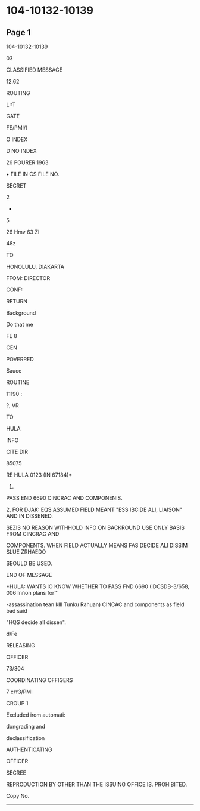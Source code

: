 # 104-10132-10139

## Page 1

104-10132-10139

03

CLASSIFIED MESSAGE

12.62

ROUTING

L::T

GATE

FE/PMI/I

O INDEX

D NO INDEX

26 POURER 1963

• FILE IN CS FILE NO.

SECRET

2

+

5

26 Hmv 63 ZI

48z

TO

HONOLULU, DIAKARTA

FFOM: DIRECTOR

CONF:

RETURN

Background

Do that me

FE 8

CEN

POVERRED

Sauce

ROUTINE

11190 :

?, VR

TO

HULA

INFO

CITE DIR

85075

RE HULA 0123 (IN 67184)*

1.

PASS END 6690 CINCRAC AND COMPONENIS.

2, FOR DJAK: EQS ASSUMED FIELD MEANT "ESS IBCIDE ALI, LIAISON" AND IN DISSENED.

SEZIS NO REASON WITHHOLD INFO ON BACKROUND USE ONLY BASIS FROM CINCRAC AND

COMPONENTS. WHEN FIELD ACTUALLY MEANS FAS DECIDE ALI DISSIM SLUE ZRHAEDO

SEOULD BE USED.

END OF MESSAGE

*HULA: WANTS IO KNOW WHETHER TO PASS FND 6690 (IDCSDB-3/658, 006 Inñon plans for™

-assassination tean kIll Tunku Rahuan) CINCAC and components as field bad said

"HQS decide all dissen".

d/Fe

RELEASING

OFFICER

73/304

COORDINATING OFFIGERS

7 с/т3/PMI

CROUP 1

Excluded irom automati:

dongrading and

declassification

AUTHENTICATING

OFFICER

SECREE

REPRODUCTION BY OTHER THAN THE ISSUING OFFICE IS. PROHIBITED.

Copy No.

---

